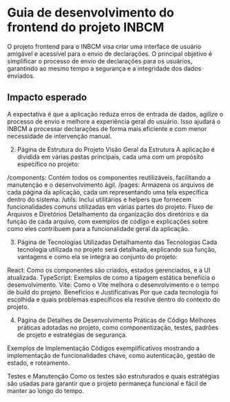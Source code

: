 # Guia de desenvolvimento do frontend do projeto INBCM

O projeto frontend para o INBCM visa criar uma interface de usuário amigável e acessível para o envio de declarações. O principal objetivo é simplificar o processo de envio de declarações para os usuários, garantindo ao mesmo tempo a segurança e a integridade dos dados enviados.

## Impacto esperado
A expectativa é que a aplicação reduza erros de entrada de dados, agilize o processo de envio e melhore a experiência geral do usuário. Isso ajudará o INBCM a processar declarações de forma mais eficiente e com menor necessidade de intervenção manual.

2. Página de Estrutura do Projeto
Visão Geral da Estrutura
A aplicação é dividida em várias pastas principais, cada uma com um propósito específico no projeto:

/components: Contém todos os componentes reutilizáveis, facilitando a manutenção e o desenvolvimento ágil.
/pages: Armazena os arquivos de cada página da aplicação, cada um representando uma tela específica dentro do sistema.
/utils: Inclui utilitários e helpers que fornecem funcionalidades comuns utilizadas em várias partes do projeto.
Fluxo de Arquivos e Diretórios
Detalhamento da organização dos diretórios e da função de cada arquivo, com exemplos de código e explicações sobre como eles contribuem para a funcionalidade geral da aplicação.

3. Página de Tecnologias Utilizadas
Detalhamento das Tecnologias
Cada tecnologia utilizada no projeto será detalhada, explicando sua função, vantagens e como ela se integra ao conjunto do projeto:

React: Como os componentes são criados, estados gerenciados, e a UI atualizada.
TypeScript: Exemplos de como a tipagem estática beneficia o desenvolvimento.
Vite: Como o Vite melhora o desenvolvimento e o tempo de build do projeto.
Benefícios e Justificativas
Por que cada tecnologia foi escolhida e quais problemas específicos ela resolve dentro do contexto do projeto.

4. Página de Detalhes de Desenvolvimento
Práticas de Código
Melhores práticas adotadas no projeto, como componentização, testes, padrões de projeto e estratégias de segurança.

Exemplos de Implementação
Códigos exemplificativos mostrando a implementação de funcionalidades chave, como autenticação, gestão de estado, e roteamento.

Testes e Manutenção
Como os testes são estruturados e quais estratégias são usadas para garantir que o projeto permaneça funcional e fácil de manter ao longo do tempo.